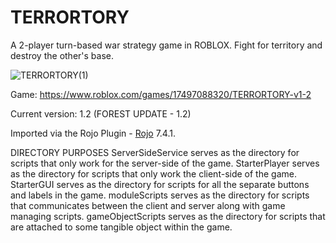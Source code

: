 # TERRORTORY
A 2-player turn-based war strategy game in ROBLOX. Fight for territory and destroy the other's base.

![TERRORTORY(1)](https://github.com/KoiXS1/TERRORTORY/assets/166782933/7ee17c59-15fd-4720-8482-cd330cda278d)

Game: https://www.roblox.com/games/17497088320/TERRORTORY-v1-2 

Current version: 1.2 (FOREST UPDATE - 1.2)

Imported via the Rojo Plugin - [Rojo](https://github.com/rojo-rbx/rojo) 7.4.1.

DIRECTORY PURPOSES
    ServerSideService serves as the directory for scripts that only work for the server-side of the game.
    StarterPlayer serves as the directory for scripts that only work the client-side of the game.
    StarterGUI serves as the directory for scripts for all the separate buttons and labels in the game.
    moduleScripts serves as the directory for scripts that communicates between the client and server along with game managing scripts.
    gameObjectScripts serves as the directory for scripts that are attached to some tangible object within the game.


